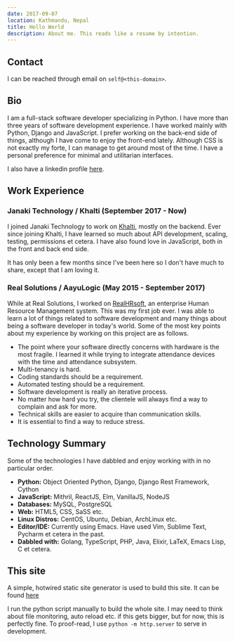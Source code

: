 ```yaml
---
date: 2017-09-07
location: Kathmandu, Nepal
title: Hello World
description: About me. This reads like a resume by intention.
---
```


## Contact
I can be reached through email on `self@<this-domain>`.


## Bio
I am a full-stack software developer specializing in Python. I have
more than three years of software development experience. I have worked
mainly with Python, Django and JavaScript. I prefer working on the
back-end side of things, although I have come to enjoy the front-end lately.
Although CSS is not exactly my forte, I can manage to get around most
of the time. I have a personal preference for minimal and utilitarian interfaces.

I also have a linkedin profile [here](https://www.linkedin.com/in/keshabpaudel/).


## Work Experience

### Janaki Technology / Khalti (September 2017 - Now)

I joined Janaki Technology to work on [Khalti](https://khalti.com/),
mostly on the backend. Ever since joining Khalti, I have learned so
much about API development, scaling, testing, permissions et cetera. I
have also found love in JavaScript, both in the front and back end
side.

It has only been a few months since I've been here so I don't have
much to share, except that I am loving it.


### Real Solutions / AayuLogic (May 2015 - September 2017)

While at Real Solutions, I worked on
[RealHRsoft](http://realhrsoft.com), an enterprise Human Resource
Management system. This was my first job ever. I was able to learn a
lot of things related to software development and many things about
being a software developer in today's world. Some of the most key
points about my experience by working on this project are as follows.

* The point where your software directly concerns with hardware is the
  most fragile. I learned it while trying to integrate attendance
  devices with the time and attendance subsystem.
* Multi-tenancy is hard.
* Coding standards should be a requirement.
* Automated testing should be a requirement.
* Software development is really an iterative process.
* No matter how hard you try, the clientele will always find a way to
  complain and ask for more.
* Technical skills are easier to acquire than communication skills.
* It is essential to find a way to reduce stress.


## Technology Summary
Some of the technologies I have dabbled and enjoy working with in no
particular order.

* **Python:** Object Oriented Python, Django, Django Rest Framework,
  Cython
* **JavaScript:** Mithril, ReactJS, Elm, VanillaJS, NodeJS
* **Databases:** MySQL, PostgreSQL
* **Web:** HTML5, CSS, SaSS etc.
* **Linux Distros:** CentOS, Ubuntu, Debian, ArchLinux etc.
* **Editor/IDE:** Currently using Emacs. Have used Vim, Sublime Text,
  Pycharm et cetera in the past.
* **Dabbled with:** Golang, TypeScript, PHP, Java, Elixir, LaTeX,
  Emacs Lisp, C et cetera.

## This site
A simple, hotwired static site generator is used to build this site.
It can be found
[here](https://github.com/poudel/poudel.github.io/blob/master/build.py)

I run the python script manually to build the whole site. I may need
to think about file monitoring, auto reload etc. if this gets bigger,
but for now, this is perfectly fine. To proof-read, I use `python -m
http.server` to serve in development.
